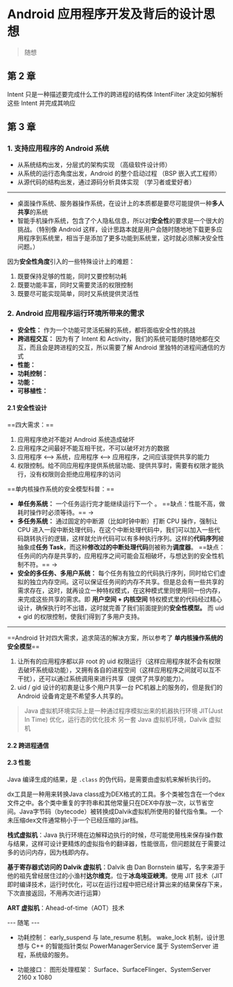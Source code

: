 # Android 应用程序开发及背后的设计思想

> 随想

## 第 2 章

Intent 只是一种描述要完成什么工作的跨进程的结构体
IntentFilter 决定如何解析这些 Intent 并完成其响应


## 第 3 章

### 1. 支持应用程序的 Android 系统

- 从系统结构出发，分层式的架构实现 （高级软件设计师）
- 从系统的运行态角度出发，Android 的整个启动过程 （BSP 嵌入式工程师）
- 从源代码的结构出发，通过源码分析具体实现 （学习者或爱好者）

------

- 桌面操作系统、服务器操作系统，在设计上的本质都是要尽可能提供一种**多人共享**的系统
- 智能手机操作系统，包含了个人隐私信息，所以对**安全性**的要求是一个很大的挑战。（特别像 Android 这样，设计思路本就是用户会随时随地地下载更多应用程序到系统里，相当于是添加了更多功能到系统里，这时就必须解决安全性问题。）

因为**安全性角度**引入的一些特殊设计上的难题：
1. 既要保持足够的性能，同时又要控制功耗
2. 既要功能丰富，同时又需要灵活的权限控制
3. 既要尽可能实现简单，同时又系统提供灵活性

### 2. Android 应用程序运行环境所带来的需求

- **安全性：** 作为一个功能可灵活拓展的系统，都将面临安全性的挑战
- **跨进程交互：** 因为有了 Intent 和 Activity，我们的系统可能随时随地都在交互，而且会是跨进程的交互，所以需要了解 Android 里独特的进程间通信的方式
- **性能：**
- **功耗控制：**
- **功能：**
- **可移植性：**

#### 2.1 安全性设计

==四大需求：==

1. 应用程序绝对不能对 Android 系统造成破坏
2. 应用程序之间最好不能互相干扰，不可以破坏对方的数据
3. 应用程序 <--> 系统，应用程序 <--> 应用程序，之间应该提供共享的能力
4. 权限控制。给不同应用程序提供系统层功能、提供共享时，需要有权限才能执行，没有权限则会拒绝应用程序的访问

==单内核操作系统的安全模型科普：==

- **单任务系统：** 一个任务运行完才能继续运行下一个 。 ==缺点：性能不高，做耗时操作时必须等待。==
->
- **多任务系统：** 通过固定的中断源（比如时钟中断）打断 CPU 操作，强制让 CPU 进入一段中断处理代码，在这个中断处理代码中，我们可以加入一些代码跳转执行的逻辑，这样就允许代码可以有多种执行序列。这样的**代码序列**被抽象成**任务 Task**，而这种**修改过的中断处理代码**则被称为**调度器**。  ==缺点：任务间的内存是共享的，应用程序之间可能会互相破坏，与想达到的安全性机制不符。==
->
- **安全的多任务、多用户系统：** 每个任务有独立的代码执行序列，同时给它们虚拟的独立内存空间。这可以保证任务间的内存不共享。但是总会有一些共享的需求存在，这时，就再设立一种特权模式，在这种模式里则使用同一份内存，来完成这些共享的需求。即 **用户空间 + 内核空间**
特权模式里的代码经过精心设计，确保执行时不出错，这时就完善了我们前面提到的**安全性模型。**
而 uid + gid 的权限控制，使我们得到了多用户支持。

------

==Android 针对四大需求，追求简洁的解决方案，所以参考了 **单内核操作系统的安全模型**==

1. 让所有的应用程序都以非 root 的 uid 权限运行（这样应用程序就不会有权限去破坏系统级功能），又拥有各自的进程空间（这样应用程序之间就可以互不干扰），还可以通过系统调用来进行共享（提供了共享的能力）。
2. uid / gid 设计的初衷是让多个用户共享一台 PC机器上的服务的，但是我们的 Android 设备肯定是不希望多人共享的。


> Java 虚拟机环境实际上是一种通过程序模拟出来的机器执行环境
> JIT(Just In Time) 优化，运行态的优化技术
> 另一套 Java 虚拟机环境，Dalvik 虚拟机

#### 2.2 跨进程通信

#### 2.3 性能

Java 编译生成的结果，是 `.class` 的伪代码，是需要由虚拟机来解析执行的。

dx工具是一种用来转换Java class成为DEX格式的工具。多个类被包含在一个dex文件之中。各个类中重复的字符串和其他常量只在DEX中存放一次，以节省空间。Java字节码（bytecode）被转换成Dalvik虚拟机所使用的替代指令集。一个未压缩dex文件通常稍小于一个已经压缩的.jar档。

**栈式虚拟机**：Java 执行环境在边解释边执行的时候，尽可能使用栈来保存操作数与结果，这样可设计更精炼的虚拟指令的翻译器，性能很高，但问题就在于需要过多的访问内存，因为栈即内存。

**基于寄存器式访问的 Dalvik 虚拟机**：Dalvik 由 Dan Bornstein 编写，名字来源于他的祖先曾经居住过的小渔村**达尔维克**，位于**冰岛埃亚峡湾**。使用 JIT 技术（JIT 即时编译技术，运行时优化，可以在运行过程中把已经计算出来的结果保存下来，下次直接返回，不用再次进行运算）

**ART 虚拟机**：Ahead-of-time（AOT）技术



--- 随笔 ---

- 功耗控制：
early_suspend 与 late_resume 机制。
wake_lock 机制，设计思想与 C++ 的智能指针类似
PowerManagerService 属于 SystemServer 进程，系统级的服务。

- 功能接口：
图形处理框架： Surface、SurfaceFlinger、SystemServer
2160 x 1080 
